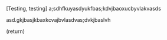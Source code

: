 [Testing, testing] a;sdhfkuyasdyukfbas;kdvjbaoxucbyvlakvasds




asd.gkjbasjkbaxkcvajbvlasdvas;dvkjbaslvh



(return)